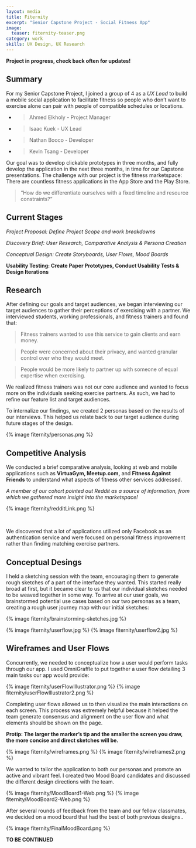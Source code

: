```yaml
---
layout: media
title: Fiternity
excerpt: "Senior Capstone Project - Social Fitness App"
image:
  teaser: fiternity-teaser.png
category: work
skills: UX Design, UX Research
---
```


__Project in progress, check back often for updates!__

Summary
--

For my Senior Capstone Project, I joined a group of 4 as a _UX Lead_ to build a mobile social application to facilitate fitness so people who don’t want to exercise alone can pair with people of compatible schedules or locations.

- > Ahmed Elkholy - Project Manager
- > Isaac Kuek - UX Lead
- > Nathan Booco - Developer
- > Kevin Tsang - Developer

Our goal was to develop clickable prototypes in three months, and fully develop the application in the next three months, in time for our Capstone presentations. The challenge with our project is the fitness marketspace: There are countless fitness applications in the App Store and the Play Store. 

> “How do we differentiate ourselves with a fixed timeline and resource constraints?”

Current Stages
--

*Project Proposal: Define Project Scope and work breakdowns*

*Discovery Brief: User Research, Comparative Analysis & Persona Creation*

*Conceptual Design: Create Storyboards, User Flows, Mood Boards*

**Usability Testing: Create Paper Prototypes, Conduct Usability Tests & Design Iterations**


Research
--

After defining our goals and target audiences, we began interviewing our target audiences to gather their perceptions of exercising with a partner. We interviewed students, working professionals, and fitness trainers and found that:

> Fitness trainers wanted to use this service to gain clients and earn money.

> People were concerned about their privacy, and wanted granular control over who they would meet.

> People would be more likely to partner up with someone of equal expertise when exercising.

We realized fitness trainers was not our core audience and wanted to focus more on the individuals seeking exercise partners. As such, we had to refine our feature list and target audiences.

To internalize our findings, we created 2 personas based on the results of our interviews. This helped us relate back to our target audience during future stages of the design. 

{% image fiternity/personas.png %}

Competitive Analysis
--
We conducted a brief comparative analysis, looking at web and mobile applications such as **VirtuaGym, Meetup.com,** and **Fitness Against Friends** to understand what aspects of fitness other services addressed.

*A member of our cohort pointed out Reddit as a source of information, from which we gathered more insight into the marketspace!*

{% image fiternity/redditLink.png %}

<br>

We discovered that a lot of applications utilized only Facebook as an authentication service and were focused on personal fitness improvement rather than finding matching exercise partners.


Conceptual Desings
--

I held a sketching session with the team, encouraging them to generate rough sketches of a part of the interface they wanted. This started really broad at first, but it became clear to us that our individual sketches needed to be weaved together in some way. To arrive at our user goals, we brainstormed potential use cases based on our two personas as a team, creating a rough user journey map with our initial sketches:

{% image fiternity/brainstorming-sketches.jpg %}

{% image fiternity/userflow.jpg %}
{% image fiternity/userflow2.jpg %}

Wireframes and User Flows
--

Concurrently, we needed to conceptualize how a user would perform tasks through our app. I used OmniGraffle to put together a user flow detailing 3 main tasks our app would provide:

{% image fiternity/userFlowIllustrator.png %}
{% image fiternity/userFlowIllustrator2.png %}

Completing user flows allowed us to then visualize the main interactions on each screen. This process was extremely helpful because it helped the team generate consensus and alignment on the user flow and what elements should be shown on the page. 

**Protip: The larger the marker’s tip and the smaller the screen you draw, the more concise and direct sketches will be.**

{% image fiternity/wireframes.png %}
{% image fiternity/wireframes2.png %}

We wanted to tailor the application to both our personas and promote an active and vibrant feel. I created two Mood Board candidates and discussed the different design directions with the team. 

{% image fiternity/MoodBoard1-Web.png %}
{% image fiternity/MoodBoard2-Web.png %}

After several rounds of feedback from the team and our fellow classmates, we decided on a mood board that had the best of both previous designs..

{% image fiternity/FinalMoodBoard.png %}

**TO BE CONTINUED**
